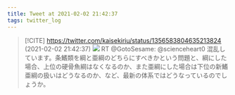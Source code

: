 ```yaml
---
title: Tweet at 2021-02-02 21:42:37
tags: twitter_log
---
```


> [!CITE] https://twitter.com/kaisekiriu/status/1356583804635213824 (2021-02-02 21:42:37)
> ![](https://twitter.com/kaisekiriu/status/1356583804635213824)
> RT @GotoSesame: @scienceheart0 混乱しています。条鰭類を綱と亜綱のどちらにすべきかという問題と、綱にした場合、上位の硬骨魚綱はなくなるのか、また亜綱にした場合は下位の新鰭亜綱の扱いはどうなるのか、など、最新の体系ではどうなっているのでしょうか。
